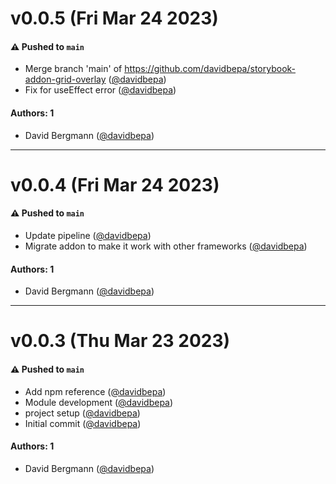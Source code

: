 # v0.0.5 (Fri Mar 24 2023)

#### ⚠️ Pushed to `main`

- Merge branch 'main' of https://github.com/davidbepa/storybook-addon-grid-overlay ([@davidbepa](https://github.com/davidbepa))
- Fix for useEffect error ([@davidbepa](https://github.com/davidbepa))

#### Authors: 1

- David Bergmann ([@davidbepa](https://github.com/davidbepa))

---

# v0.0.4 (Fri Mar 24 2023)

#### ⚠️ Pushed to `main`

- Update pipeline ([@davidbepa](https://github.com/davidbepa))
- Migrate addon to make it work with other frameworks ([@davidbepa](https://github.com/davidbepa))

#### Authors: 1

- David Bergmann ([@davidbepa](https://github.com/davidbepa))

---

# v0.0.3 (Thu Mar 23 2023)

#### ⚠️ Pushed to `main`

- Add npm reference ([@davidbepa](https://github.com/davidbepa))
- Module development ([@davidbepa](https://github.com/davidbepa))
- project setup ([@davidbepa](https://github.com/davidbepa))
- Initial commit ([@davidbepa](https://github.com/davidbepa))

#### Authors: 1

- David Bergmann ([@davidbepa](https://github.com/davidbepa))

